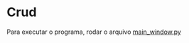# Crud
Para executar o programa, rodar o arquivo <a href="https://github.com/gustavobarbosa-p/crud/blob/master/main_window.py">main_window.py</a>
